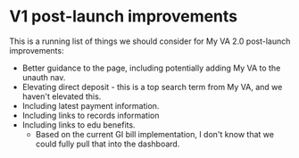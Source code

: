 # V1 post-launch improvements

This is a running list of things we should consider for My VA 2.0 post-launch improvements:

- Better guidance to the page, including potentially adding My VA to the unauth nav.
- Elevating direct deposit - this is a top search term from My VA, and we haven't elevated this.
- Including latest payment information.
- Including links to records information
- Including links to edu benefits.
  - Based on the current GI bill implementation, I don't know that we could fully pull that into the dashboard.
